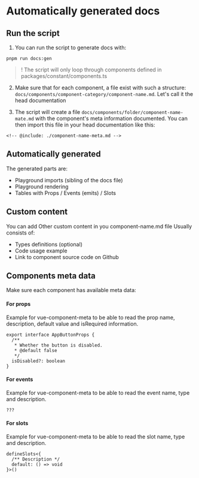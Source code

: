 # Automatically generated docs

## Run the script

1. You can run the script to generate docs with:
```
pnpm run docs:gen
```
> ! The script will only loop through components defined in packages/constant/components.ts

2. Make sure that for each component, a file exist with such a structure: `docs/components/component-category/component-name.md`. Let's call it the head documentation

3. The script will create a file `docs/components/folder/component-name-mate.md` with the component's meta information documented. You can then import this file in your head documentation like this:
```
<!-- @include: ./component-name-meta.md -->
```

## Automatically generated

The generated parts are:
- Playground imports (sibling of the docs file)
- Playground rendering
- Tables with Props / Events (emits) / Slots

## Custom content

You can add Other custom content in you component-name.md file
Usually consists of:
- Types definitions (optional)
- Code usage example
- Link to component source code on Github

## Components meta data

Make sure each component has available meta data:

#### For props
Example for vue-component-meta to be able to read the prop name, description, default value and isRequired information.
```
export interface AppButtonProps {
  /**
   * Whether the button is disabled.
   * @default false
   */
  isDisabled?: boolean
}
```

#### For events
Example for vue-component-meta to be able to read the event name, type and description.
```
???
```

#### For slots
Example for vue-component-meta to be able to read the slot name, type and description.
```
defineSlots<{
  /** Description */
  default: () => void
}>()
```